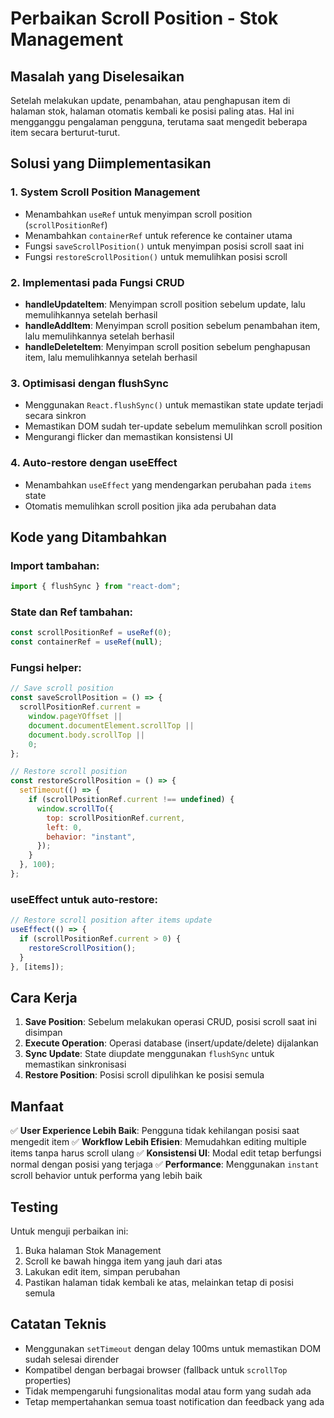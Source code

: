 # Perbaikan Scroll Position - Stok Management

## Masalah yang Diselesaikan

Setelah melakukan update, penambahan, atau penghapusan item di halaman stok, halaman otomatis kembali ke posisi paling atas. Hal ini mengganggu pengalaman pengguna, terutama saat mengedit beberapa item secara berturut-turut.

## Solusi yang Diimplementasikan

### 1. System Scroll Position Management

- Menambahkan `useRef` untuk menyimpan scroll position (`scrollPositionRef`)
- Menambahkan `containerRef` untuk reference ke container utama
- Fungsi `saveScrollPosition()` untuk menyimpan posisi scroll saat ini
- Fungsi `restoreScrollPosition()` untuk memulihkan posisi scroll

### 2. Implementasi pada Fungsi CRUD

- **handleUpdateItem**: Menyimpan scroll position sebelum update, lalu memulihkannya setelah berhasil
- **handleAddItem**: Menyimpan scroll position sebelum penambahan item, lalu memulihkannya setelah berhasil
- **handleDeleteItem**: Menyimpan scroll position sebelum penghapusan item, lalu memulihkannya setelah berhasil

### 3. Optimisasi dengan flushSync

- Menggunakan `React.flushSync()` untuk memastikan state update terjadi secara sinkron
- Memastikan DOM sudah ter-update sebelum memulihkan scroll position
- Mengurangi flicker dan memastikan konsistensi UI

### 4. Auto-restore dengan useEffect

- Menambahkan `useEffect` yang mendengarkan perubahan pada `items` state
- Otomatis memulihkan scroll position jika ada perubahan data

## Kode yang Ditambahkan

### Import tambahan:

```javascript
import { flushSync } from "react-dom";
```

### State dan Ref tambahan:

```javascript
const scrollPositionRef = useRef(0);
const containerRef = useRef(null);
```

### Fungsi helper:

```javascript
// Save scroll position
const saveScrollPosition = () => {
  scrollPositionRef.current =
    window.pageYOffset ||
    document.documentElement.scrollTop ||
    document.body.scrollTop ||
    0;
};

// Restore scroll position
const restoreScrollPosition = () => {
  setTimeout(() => {
    if (scrollPositionRef.current !== undefined) {
      window.scrollTo({
        top: scrollPositionRef.current,
        left: 0,
        behavior: "instant",
      });
    }
  }, 100);
};
```

### useEffect untuk auto-restore:

```javascript
// Restore scroll position after items update
useEffect(() => {
  if (scrollPositionRef.current > 0) {
    restoreScrollPosition();
  }
}, [items]);
```

## Cara Kerja

1. **Save Position**: Sebelum melakukan operasi CRUD, posisi scroll saat ini disimpan
2. **Execute Operation**: Operasi database (insert/update/delete) dijalankan
3. **Sync Update**: State diupdate menggunakan `flushSync` untuk memastikan sinkronisasi
4. **Restore Position**: Posisi scroll dipulihkan ke posisi semula

## Manfaat

✅ **User Experience Lebih Baik**: Pengguna tidak kehilangan posisi saat mengedit item
✅ **Workflow Lebih Efisien**: Memudahkan editing multiple items tanpa harus scroll ulang
✅ **Konsistensi UI**: Modal edit tetap berfungsi normal dengan posisi yang terjaga
✅ **Performance**: Menggunakan `instant` scroll behavior untuk performa yang lebih baik

## Testing

Untuk menguji perbaikan ini:

1. Buka halaman Stok Management
2. Scroll ke bawah hingga item yang jauh dari atas
3. Lakukan edit item, simpan perubahan
4. Pastikan halaman tidak kembali ke atas, melainkan tetap di posisi semula

## Catatan Teknis

- Menggunakan `setTimeout` dengan delay 100ms untuk memastikan DOM sudah selesai dirender
- Kompatibel dengan berbagai browser (fallback untuk `scrollTop` properties)
- Tidak mempengaruhi fungsionalitas modal atau form yang sudah ada
- Tetap mempertahankan semua toast notification dan feedback yang ada

